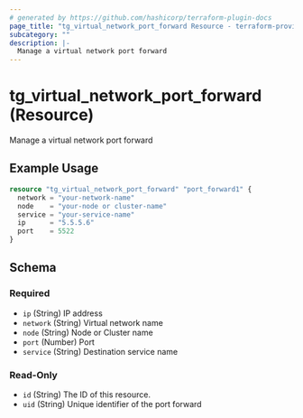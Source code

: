 ```yaml
---
# generated by https://github.com/hashicorp/terraform-plugin-docs
page_title: "tg_virtual_network_port_forward Resource - terraform-provider-tg"
subcategory: ""
description: |-
  Manage a virtual network port forward
---
```


# tg_virtual_network_port_forward (Resource)

Manage a virtual network port forward

## Example Usage

```terraform
resource "tg_virtual_network_port_forward" "port_forward1" {
  network = "your-network-name"
  node    = "your-node or cluster-name"
  service = "your-service-name"
  ip      = "5.5.5.6"
  port    = 5522
}
```

<!-- schema generated by tfplugindocs -->
## Schema

### Required

- `ip` (String) IP address
- `network` (String) Virtual network name
- `node` (String) Node or Cluster name
- `port` (Number) Port
- `service` (String) Destination service name

### Read-Only

- `id` (String) The ID of this resource.
- `uid` (String) Unique identifier of the port forward
